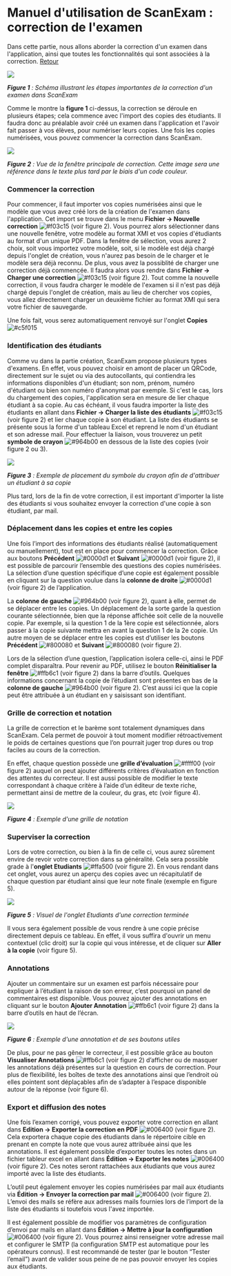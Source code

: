 # Manuel d'utilisation de ScanExam : correction de l'examen

Dans cette partie, nous allons aborder la correction d'un examen dans l'application, ainsi que toutes les fonctionnalités qui sont associées à la correction.
<a href="https://github.com/ScanExam/ScanExam/blob/dev/infos.readme.french/manuel_intro.md">Retour</a>

<img src="https://github.com/ScanExam/ScanExam/blob/master/infos.readme.french/correction_schema.png?raw=true">

***Figure 1** : Schéma illustrant les étapes importantes de la correction d'un examen dans ScanExam*

Comme le montre la **figure 1** ci-dessus, la correction se déroule en plusieurs étapes; cela commence avec l'import des copies des étudiants. Il faudra donc au préalable avoir créé un examen dans l'application et l'avoir fait passer à vos élèves, pour numériser leurs copies. Une fois les copies numérisées, vous pouvez commencer la correction dans ScanExam.

<img src="https://github.com/ScanExam/ScanExam/blob/master/infos.readme.french/correction_vue.png?raw=true">

***Figure 2** : Vue de la fenêtre principale de correction. Cette image sera une référence dans le texte plus tard par le biais d'un code couleur.*

### Commencer la correction

Pour commencer, il faut importer vos copies numérisées ainsi que le modèle que vous avez créé lors de la création de l'examen dans l'application. Cet import se trouve dans le menu **Fichier -> Nouvelle correction** ![#f03c15](https://via.placeholder.com/15/f03c15/000000?text=+) (voir figure 2). Vous pourrez alors sélectionner dans une nouvelle fenêtre, votre modèle au format XMI et vos copies d'étudiants au format d'un unique PDF. Dans la fenêtre de sélection, vous aurez 2 choix, soit vous importez votre modèle, soit, si le modèle est déjà chargé depuis l'onglet de création, vous n'aurez pas besoin de le charger et le modèle sera déjà reconnu.
De plus, vous avez la possiblité de charger une correction déjà commencée. Il faudra alors vous rendre dans **Fichier -> Charger une correction** ![#f03c15](https://via.placeholder.com/15/f03c15/000000?text=+) (voir figure 2). Tout comme la nouvelle correction, il vous faudra charger le modèle de l'examen si il n'est pas déjà chargé depuis l'onglet de création, mais au lieu de chercher vos copies, vous allez directement charger un deuxième fichier au format XMI qui sera votre fichier de sauvegarde.

Une fois fait, vous serez automatiquement renvoyé sur l'onglet **Copies** ![#c5f015](https://via.placeholder.com/15/c5f015/000000?text=+)

### Identification des étudiants

Comme vu dans la partie création, ScanExam propose plusieurs types d'examens.
En effet, vous pouvez choisir en amont de placer un QRCode, directement sur le sujet ou via des autocollants, qui contiendra les informations disponibles d'un étudiant; son nom, prénom, numéro d'étudiant ou bien son numéro d'anonymat par exemple. Si c'est le cas, lors du chargement des copies, l'application sera en mesure de lier chaque étudiant à sa copie. Au cas échéant, il vous faudra importer la liste des étudiants en allant dans **Fichier -> Charger la liste des étudiants** ![#f03c15](https://via.placeholder.com/15/f03c15/000000?text=+) (voir figure 2) et lier chaque copie à son étudiant. La liste des étudiants se présente sous la forme d'un tableau Excel et reprend le nom d'un étudiant et son adresse mail. Pour effectuer la liaison, vous trouverez un petit **symbole de crayon** ![#964b00](https://via.placeholder.com/15/964b00/000000?text=+) en dessous de la liste des copies (voir figure 2 ou 3).

<img src="https://github.com/ScanExam/ScanExam/blob/master/infos.readme.french/correction_name.PNG?raw=true">

***Figure 3** : Exemple de placement du symbole du crayon afin de d'attribuer un étudiant à sa copie*

Plus tard, lors de la fin de votre correction, il est important d'importer la liste des étudiants si vous souhaitez envoyer la correction d'une copie à son étudiant, par mail.

### Déplacement dans les copies et entre les copies

Une fois l’import des informations des étudiants réalisé (automatiquement ou manuellement), tout est en place pour commencer la correction. Grâce aux boutons **Précédent** ![#0000d1](https://via.placeholder.com/15/0000d1/000000?text=+) et **Suivant** ![#0000d1](https://via.placeholder.com/15/0000d1/000000?text=+) (voir figure 2), il est possible de parcourir l’ensemble des questions des copies numérisées. La sélection d’une question spécifique d’une copie est également possible en cliquant sur la question voulue dans la **colonne de droite** ![#0000d1](https://via.placeholder.com/15/0000d1/000000?text=+) (voir figure 2) de l’application. 

La **colonne de gauche** ![#964b00](https://via.placeholder.com/15/964b00/000000?text=+) (voir figure 2), quant à elle, permet de se déplacer entre les copies. Un déplacement de la sorte garde la question courante sélectionnée, bien que la réponse affichée soit celle de la nouvelle copie. Par exemple, si la question 1 de la 1ère copie est sélectionnée, alors passer à la copie suivante mettra en avant la question 1 de la 2e copie. Un autre moyen de se déplacer entre les copies est d’utiliser les boutons **Précédent** ![#800080](https://via.placeholder.com/15/800080/000000?text=+) et **Suivant** ![#800080](https://via.placeholder.com/15/800080/000000?text=+) (voir figure 2).

Lors de la sélection d’une question, l’application isolera celle-ci, ainsi le PDF complet disparaîtra. Pour revenir au PDF, utilisez le bouton **Réinitialiser la fenêtre** ![#ffb6c1](https://via.placeholder.com/15/ffb6c1/000000?text=+) (voir figure 2) dans la barre d’outils.
Quelques informations concernant la copie de l’étudiant sont présentes en bas de la **colonne de gauche** ![#964b00](https://via.placeholder.com/15/964b00/000000?text=+) (voir figure 2). C’est aussi ici que la copie peut être attribuée à un étudiant en y saisissant son identifiant.

### Grille de correction et notation

La grille de correction et le barème sont totalement dynamiques dans ScanExam. Cela permet de pouvoir à tout moment modifier rétroactivement le poids de certaines questions que l’on pourrait juger trop dures ou trop faciles au cours de la correction.

En effet, chaque question possède une **grille d’évaluation** ![#ffff00](https://via.placeholder.com/15/ffff00/000000?text=+) (voir figure 2) auquel on peut ajouter différents critères d’évaluation en fonction des attentes du correcteur. Il est aussi possible de modifier le texte correspondant à chaque critère à l’aide d’un éditeur de texte riche, permettant ainsi de mettre de la couleur, du gras, etc (voir figure 4).

<img src="https://github.com/ScanExam/ScanExam/blob/master/infos.readme.french/correction_grader.PNG?raw=true">

***Figure 4** : Exemple d'une grille de notation*

### Superviser la correction

Lors de votre correction, ou bien à la fin de celle ci, vous aurez sûrement envire de revoir votre correction dans sa généralité. Cela sera possible grade à l'**onglet Etudiants** ![#ffa500](https://via.placeholder.com/15/ffa500/000000?text=+) (voir figure 2). En vous rendant dans cet onglet, vous aurez un aperçu des copies avec un récapitulatif de chaque question par étudiant ainsi que leur note finale (exemple en figure 5).

<img src="https://github.com/ScanExam/ScanExam/blob/master/infos.readme.french/correction_students_vue.PNG?raw=true">

***Figure 5** : Visuel de l'onglet Etudiants d'une correction terminée*

Il vous sera également possible de vous rendre à une copie précise directement depuis ce tableau. En effet, il vous suffira d'ouvrir un menu contextuel (clic droit) sur la copie qui vous intéresse, et de cliquer sur **Aller à la copie** (voir figure 5).

### Annotations

Ajouter un commentaire sur un examen est parfois nécessaire pour expliquer à l’étudiant la raison de son erreur, c’est pourquoi un panel de commentaires est disponible. 
Vous pouvez ajouter des annotations en cliquant sur le bouton **Ajouter Annotation** ![#ffb6c1](https://via.placeholder.com/15/ffb6c1/000000?text=+) (voir figure 2) dans la barre d’outils en haut de l’écran. 

<img src="https://github.com/ScanExam/ScanExam/blob/master/infos.readme.french/correction_annotations.png?raw=true">

***Figure 6** : Exemple d'une annotation et de ses boutons utiles*

De plus, pour ne pas gêner le correcteur, il est possible grâce au bouton **Visualiser Annotations** ![#ffb6c1](https://via.placeholder.com/15/ffb6c1/000000?text=+) (voir figure 2) d’afficher ou de masquer les annotations déjà présentes sur la question en cours de correction. Pour plus de flexibilité, les boîtes de texte des annotations ainsi que l’endroit où elles pointent sont déplaçables afin de s’adapter à l’espace disponible autour de la réponse (voir figure 6).


### Export et diffusion des notes

Une fois l’examen corrigé, vous pouvez exporter votre correction en allant dans **Edition -> Exporter la correction en PDF** ![#006400](https://via.placeholder.com/15/006400/000000?text=+) (voir figure 2). Cela exportera chaque copie des étudiants dans le répertoire cible en prenant en compte la note que vous aurez attribuée ainsi que les annotations.
Il est également possible d’exporter toutes les notes dans un fichier tableur excel en allant dans **Édition -> Exporter les notes** ![#006400](https://via.placeholder.com/15/006400/000000?text=+) (voir figure 2). Ces notes seront rattachées aux étudiants que vous aurez importé avec la liste des étudiants.

L’outil peut également envoyer les copies numérisées par mail aux étudiants via **Édition -> Envoyer la correction par mail** ![#006400](https://via.placeholder.com/15/006400/000000?text=+) (voir figure 2). L’envoi des mails se réfère aux adresses mails fournies lors de l’import de la liste des étudiants si toutefois vous l'avez importée.

Il est également possible de modifier vos paramètres de configuration d’envoi par mails en allant dans **Édition -> Mettre à jour la configuration** ![#006400](https://via.placeholder.com/15/006400/000000?text=+) (voir figure 2). Vous pourrez ainsi renseigner votre adresse mail et configurer le SMTP (la configuration SMTP est automatique pour les opérateurs connus). Il est recommandé de tester (par le bouton “Tester l’email”) avant de valider sous peine de ne pas pouvoir envoyer les copies aux étudiants.